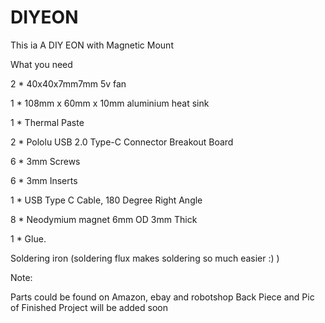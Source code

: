 # DIYEON

This ia A DIY EON with Magnetic Mount

What you need

2 *   40x40x7mm7mm 5v fan

1 *    108mm x 60mm x 10mm aluminium heat sink

1 *   Thermal Paste

2 *   Pololu USB 2.0 Type-C Connector Breakout Board

6 *   3mm Screws

6 *   3mm Inserts

1 *   USB Type C Cable, 180 Degree Right Angle

8 *  Neodymium magnet 6mm OD 3mm Thick

1 *  Glue.

Soldering iron (soldering flux makes soldering so much easier :) )

Note:

Parts could be found on Amazon, ebay and robotshop
Back Piece and Pic of Finished Project will be added soon
